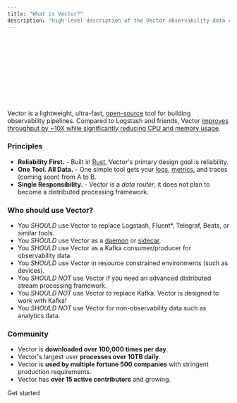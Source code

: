 ```yaml
---
title: "What is Vector?"
description: "High-level description of the Vector observability data collector and router."
---
```


<SVG src="/optimized_svg/components_683_294.svg" />

Vector is a lightweight, ultra-fast, [open-source][urls.vector_repo] tool for
building observability pipelines. Compared to Logstash and friends, Vector
[improves throughput by ~10X while significantly reducing CPU and memory
usage][urls.vector_performance].

### Principles

- **Reliability First.** - Built in [Rust][urls.rust], Vector's primary design goal is reliability.
- **One Tool. All Data.** - One simple tool gets your [logs][docs.data-model.log], [metrics][docs.data-model.metric], and traces (coming soon) from A to B.
- **Single Responsibility.** - Vector is a _data router_, it does not plan to become a distributed processing framework.

### Who should use Vector?

- You _SHOULD_ use Vector to replace Logstash, Fluent\*, Telegraf, Beats, or similar tools.
- You _SHOULD_ use Vector as a [daemon][docs.strategies#daemon] or [sidecar][docs.strategies#sidecar].
- You _SHOULD_ use Vector as a Kafka consumer/producer for observability data.
- You _SHOULD_ use Vector in resource constrained environments (such as devices).
- You _SHOULD NOT_ use Vector if you need an advanced distributed stream processing framework.
- You _SHOULD NOT_ use Vector to replace Kafka. Vector is designed to work with Kafka!
- You _SHOULD NOT_ use Vector for non-observability data such as analytics data.

### Community

- Vector is **downloaded over 100,000 times per day**.
- Vector's largest user **processes over 10TB daily**.
- Vector is **used by multiple fortune 500 companies** with stringent production requirements.
- Vector has **over 15 active contributors** and growing.

<Jump to="/guides/getting-started/">Get started</Jump>

[docs.data-model.log]: /docs/about/data-model/log/
[docs.data-model.metric]: /docs/about/data-model/metric/
[docs.strategies#daemon]: /docs/setup/deployment/strategies/#daemon
[docs.strategies#sidecar]: /docs/setup/deployment/strategies/#sidecar
[urls.rust]: https://www.rust-lang.org/
[urls.vector_performance]: https://vector.dev/#performance
[urls.vector_repo]: https://github.com/timberio/vector
